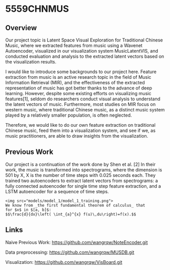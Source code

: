# 5559CHNMUS

## Overview
Our project topic is Latent Space Visual Exploration for Traditional Chinese Music, where we extracted features from music using a Wavenet Autoencoder, visualized in our visualization system MusicLatentVIS, and conducted evaluation and analysis to the extracted latent vectors based on the visualization results.

I would like to introduce some backgrounds to our project here. Feature extraction from music is an active research topic in the field of Music Information Retrieval (MIR), and the effectiveness of the extracted representation of music has got better thanks to the advance of deep learning. However, despite some existing efforts on visualizing music features[1], seldom do researchers conduct visual analysis to understand the latent vectors of music. Furthermore, most studies on MIR focus on western music, where traditional Chinese music, as a distinct music system played by a relatively smaller population, is often neglected. 

Therefore, we would like to do our own feature extraction on traditional Chinese music, feed them into a visualization system, and see if we, as music practitioners, are able to draw insights from the visualization.

## Previous Work
Our project is a continuation of the work done by Shen et al. [2] In their work, the music is transformed into spectrograms, where the dimension is 501 by X, X is the number of time steps with 0.025 seconds each. They trained two autoencoders to extract latent vectors from spectrograms: a fully connected autoencoder for single time step feature extraction, and a LSTM autoencoder for a sequence of time steps.

```{marginfigure}
<img src="models/model_1/model_1_training.png">
We know from _the first fundamental theorem of calculus_ that
for $x$ in $[a, b]$:
$$\frac{d}{dx}\left( \int_{a}^{x} f(u)\,du\right)=f(x).$$
```



## Links

Naive Previous Work: https://github.com/wangrqw/NoteEncoder.git

Data preprocessing: https://github.com/wangrqw/MUSDB.git

Visualization: https://github.com/wangrqw/VisBoard.git
